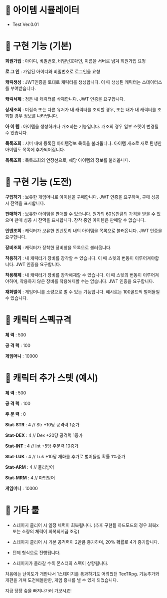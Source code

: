 # 🌿 아이템 시뮬레이터

- Test Ver.0.01

# 🌿 구현 기능 (기본)

 **회원가입** : 아이디, 비밀번호, 비밀번호확인, 이름을 서버로 넘겨 회원가입 요청

 **로 그 인** : 가입된 아이디와 비밀번호로 로그인을 요청

 **캐릭생성** : JWT인증을 토대로 캐릭터를 생성합니다. 이 때 생성된 캐릭터는 스테이터스를 부여받습니다.

 **캐릭삭제** : 정든 내 캐릭터를 삭제합니다. JWT 인증을 요구합니다.

 **상세조회** : 미접속 또는 다른 유저가 내 캐릭터를 조회할 경우, 또는 내가 내 캐릭터를 조회할 경우 정보를 나타냅니다.

 **아 이 템** : 아이템을 생성하거나 개조하는 기능입니다. 개조의 경우 일부 스텟이 변경될 수 있습니다.

 **목록조회** : 서버 내에 등록된 아이템정보 목록을 불러옵니다. 아이템 개조로 새로 탄생한 아이템도 목록에 추가되어집니다.

 **목록조회** : 목록조회의 연장선으로, 해당 아이템의 정보를 불러옵니다.

 # 🌿 구현 기능 (도전)

 **구입하기** : 보유한 게임머니로 아이템을 구매합니다. JWT 인증을 요구하며, 구매 성공 시 잔액을 표시합니다.

 **판매하기** : 보유한 아이템을 판매할 수 있습니다. 원가의 60%만큼의 가격을 받을 수 있으며 판매 성공 시 잔액을 표시합니다. 장착 중인 아이템은 판매할 수 없습니다.

 **인벤조회** : 캐릭터가 보유한 인벤토리 내의 아이템을 목록으로 불러옵니다. JWT 인증을 요구합니다.

 **장비조회** : 캐릭터가 장착한 장비창을 목록으로 불러옵니다.

 **착용하기** : 내 캐릭터가 장비를 장착할 수 있습니다. 이 때 스텟의 변동이 이루어져야합니다. JWT 인증을 요구합니다.

 **착용해제** : 내 캐릭터가 장비를 장착해제할 수 있습니다. 이 때 스텟의 변동이 이루어져야하며, 착용하지 않은 장비를 착용해제할 수는 없습니다. JWT 인증을 요구합니다.

 **재화벌이** : 게임머니를 소량으로 벌 수 있는 기능입니다. 예시로는 100골드씩 벌어들일 수 있습니다.



# 🌿 캐릭터 스펙규격

 **체    력** : 500

 **공 격 력** : 100

 **게임머니** : 10000

# 🌿 캐릭터 추가 스텟 (예시)

 **체    력** : 500

 **공 격 력** : 100

 **주 문 력** : 0

 **Stat-STR** : 4 // Str +10당 공격력 1증가

 **Stat-DEX** : 4 // Dex +20당 공격력 1증가

 **Stat-INT** : 4 // Int +5당 주문력 10증가

 **Stat-LUK** : 4 // Luk +10당 재화를 추가로 벌어들일 확률 1%증가

 **Stat-ARM** : 4 // 물리방어

 **Stat-MRM** : 4 // 마법방어
 
 **게임머니** : 10000

# 🌿 기타 룰

- 스테이지 클리어 시 일정 체력이 회복됩니다. (추후 구현될 하드모드의 경우 회복x 또는 소량의 체력이 회복되게끔 조정)

- 스테이지 클리어 시 기본 공격력이 2만큼 증가하며, 20% 확률로 4가 증가합니다.

- 턴제 형식으로 진행됩니다.

- 스테이지가 올라갈 수록 몬스터의 스펙이 상향됩니다.


처음에는 난이도가 개판나서 1스테이지를 통과하기도 어려웠던 TexTRpg.
기능추가와 개편을 거쳐 도전해볼만한, 게임 흉내를 낼 수 있게 되었습니다.

지금 당장 숲을 빠져나가러 가보시죠!